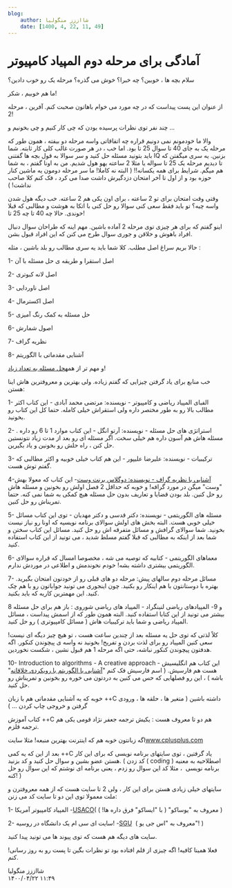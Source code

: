 ```yaml
---
blog:
    author: شااززز منگولیا
    date: [1400, 4, 22, 11, 49]
---
```

# آمادگی برای مرحله دوم المپیاد کامپیوتر

<div class="cnt">
سلام بچه ها ، خوبین؟ چه خبرا؟ خوش می گذره؟ مرحله یک رو خوب دادین؟<p>ما هم خوبیم ، شکر!</p>
<p>از عنوان این پست پیداست که در چه مورد می خوام باهاتون صحبت کنم. آفرین ، مرحله 2!</p>
<p>چند نفر توی نظرات پرسیده بودن که چی کار کنیم و چی بخونیم و ...</p>
<p>والا ما خودمونم نمی دونیم قراره چه اتفاقاتی واسه مرحله دو بیفته ، همون طور که مرحله یک به جای 40 تا سوال 25 تا بود. اما خب ، در هر صورت غالب کلی کار ثابته. شما باید بتونید مسئله حل کنید و سر سوالا به قول بچه ها گفتنی IQ بزنین. یه سری میگفتن که تا دیدیم مرحله یک 25 تا سواله یا مثلا 2 ساعته یهو هول شدیم. من به اونا گفتم ، به شما هم میگم. شرایط برای همه یکسانه!! ( البته نه کاملا! ما سر مرحله دومون یه ماشین کنار حوزه بود و از اول تا آخر امتحان دزدگیرش داشت صدا می کرد ، فک کنم کلا صاحب نداشت! )</p>
<p>وقتی وقت امتحان برای تو 2 ساعته ، برای اون یکی هم 2 ساعته. خب دیگه هول شدن واسه چیه؟ تو باید فقط سعی کنی سوالا رو حل کنی با اتکا به هوشت و مطالبی که قبلا خوندی. حالا چه 40 تا چه 25 تا!</p>
<p>اینو گفتم که برای هر چیزی توی مرحله 2 آماده باشین. مهم اینه که طراحان سوال دنبال افراد باهوش و خلاقن و جوری سوال طرح می کنن که این افراد قبول بشن.</p>
<p>حالا بریم سراغ اصل مطلب. کلا شما باید یه سری مطالب رو بلد باشین ، مثله :</p>
<p>1- اصل استقرا و طریقه ی حل مسئله با آن</p>
<p>2- اصل لانه کبوتری</p>
<p>3- اصل ناوردایی</p>
<p>4- اصل اکسترمال</p>
<p>5- حل مسئله به کمک رنگ آمیزی</p>
<p>6- اصول شمارش</p>
<p>7- نظریه گراف</p>
<p>8- آشنایی مقدماتی با الگوریتم</p>
<p>و مهم تر از همه<u>حل مسئله به تعداد زیاد</u>!</p>
<p>خب منابع برای یاد گرفتن چیزایی که گفتم زیاده. ولی بهترین و معروفترین هاش اینا هستن:</p>
<p>1- الفبای المپیاد ریاضی و کامپیوتر - نویسنده: مرتضی محمد آبادی - این کتاب اکثر مطالب بالا رو به طور مختصر داره ولی استقراش خیلی کامله. حتما کل این کتاب رو بخونید.</p>
<p>2- استراتژی های حل مسئله - نویسنده: آرتو انگل - این کتاب موارد 1 تا 6 رو داره . مسئله هاش هم آسون داره هم خیلی سخت. اگر مسئله ای رو بعد از مدت زیاد نتونستین حل کنن ، راه حلش رو بخونین و یاد بگیرین.</p>
<p>3- ترکیبیات - نویسنده: علیرضا علیپور - این هم کتاب خیلی خوبیه و اکثر مطالبی که گفتم توش هست.</p>
<p>4-<a href="http://www.adinebook.com/gp/product/9647817266/ref=sr_1_1000_4/639-9024980-2725691">آشنایی با نظریه گراف - نویسنده: دوگلاس برنت وست</a>- این کتاب که معولا بهش "وست" میگن در مورد گرافه! و خوبه که حداقل 2 فصل اولش رو بخونین و مسئله هاش رو حل کنین. بلد بودن قضایا و تعاریف بدون حل مسئله هیچ کمکی به شما نمی کنه. حتما تمریناش رو حل کنین.</p>
<p>5- مسئله های الگوریتمی - نویسنده: دکتر قدسی و دکتر مهدیان - توی این کتاب مسائل خیلی خوبی هست. البته بخش های اولش سوالای برنامه نویسیه که اونا رو نیاز نیست بخونید. شما سوالای گرافش و مسائل متفرقه اش رو حل کنید. مسائل این کتاب سختن و شما بعد از اینکه به مطالبی که قبلا گفتم مسلط شدید ، می تونید از این کتاب استفاده کنید.</p>
<p>6- معماهای الگوریتمی - کتابیه که توصیه می شه ، مخصوصا امسال که قراره سوالای الگوریتمی بیشتری داشته بشه! خودم نخوندمش و اطلاعی در موردش ندارم.</p>
<p>7- مسائل مرحله دوم سالهای پیش: مرحله دو های قبلی رو از خودتون امتحان بگیرید. بهتره با دوستانتون با هم اینکار رو بکنید. چون اینجوری می تونید جواباتون رو با هم چک کنید. این مهمترین کاریه که باید بکنید.</p>
<p>8 و 9- المپیادهای ریاضی لنینگراد - المپیاد های ریاضی شوروی : باز هم برای حل مسئله بیشتر می تونید از این کتابا استفاده کنید. البته همون طور که از اسمش پیداست ، مسائل المپیاد ریاضی و شما باید ترکیبیات هاش ( مسائل کامپیوتری ) رو حل کنید.</p>
<p>کلاً لذتی که توی حل یه مسئله بعد از چندین ساعت هست ، تو هیچ چیز دیگه ای نیست! سعی کنین المپیاد رو برای لذت بردن و تفریح! بخونید نه واسه ی پیچوندن کنکور. اگه هدفتون پیچوندن کنکور نباشه، حتی اگه مرحله 1 هم قبول نشین ، شکست نخوردین.</p>
<p>10- Introduction to algorithms - A creative approach - این کتاب هم انگلیسیش هست هم فارسیش. ( اسم فارسیش فک کنم "<a href="http://www.adinebook.com/gp/product/9640422793/ref=sr_1_1000_1/639-9024980-2725691">آشنایی با الگوریتم با رویکردی خلاقانه</a>" باشه ) ، این رو فصلهایی که حس می کنین به دردتون می خوره رو بخونین و تمریناش رو حل کنید.</p>
<p>خوبه که یه آشنایی مقدماتی هم با زبان ++C داشته باشین ( متغیر ها ، حلقه ها ، ورودی گرفتن و خروجی چاپ کردن ... )</p>
<p>کتاب آموزش ++C هم دو تا معروف هست : یکیش ترجمه جعفر نژاد قومی یکی هم ترجمه قلزم.</p>
<p>اگه زبانتون خوبه هم که اینترنت بهترین منبعه! مثلا سایت<a href="http://www.cplusplus.com/doc/tutorial/" target="_blank">www.cplusplus.com</a></p>
<p>بعد از این که یه کمی ++C یاد گرفتین ، توی سایتهای برنامه نویسی که برای این کار هستن عضو بشین و سوال حل کنید و کد بزنید. ( کد زدن ( coding ) اصطلاحیه به معنیه برنامه نویسی  ، مثلا کد این سوال رو زدم ، یعنی برنامه ای نوشتم که این سوال رو حل کنه! )</p>
<p>سایتهای خیلی زیادی هستن برای این کار ، ولی 2 تا سایت هست که از همه معروفترن و ملت معمولا توی این دو تا سایت کد می زنن:</p>
<p>1- المپیاد کامپیوتر آمریکا -<a href="http://ace.delos.com/usacogate" target="_blank">USACO</a>( معروف به "یوساکو" ( با "ایساکو" فرق داره ها! ) ) </p>
<p>2- سایت ای سی ام یک دانشگاه در روسیه! -<a href="http://acm.sgu.ru/" target="_blank">SGU</a>  ( معروف به "اس جی یو"! )</p>
<p>سایت های دیگه هم هست که توی پیوند ها می تونید پیدا کنید.</p>
<p>فعلا همینا کافیه! اگه چیزی از قلم افتاده بود تو نظرات بگین تا پست رو به روز رسانی! کنم.</p>
</div>

<div class="blog-info">
    <div class="blog-author">شااززز منگولیا</div>
    <div class="blog-date">۱۴۰۰/۰۴/۲۲ ۱۱:۴۹</div>
</div>

